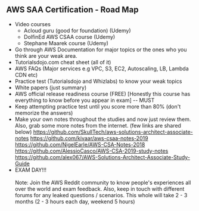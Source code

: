 ## AWS SAA Certification - Road Map

-	Video courses
	- Acloud guru (good for foundation) (Udemy)
	- DolfinEd AWS CSAA course (Udemy)
	- Stephane Maarek course (Udemy)
-	Go through AWS Documentation for major topics or the ones who you think are your weak area.
-	Tutorialsdojo.com cheat sheet (all of it)
-	AWS FAQs (Major services e.g VPC, S3, EC2, Autoscaling, LB, Lambda CDN etc)
-	Practice test (Tutorialsdojo and Whizlabs) to know your weak topics
-	White papers (just summary)
-	AWS official release readiness course (FREE) [Honestly this course has everything to know before you appear in exam] -- MUST
-	Keep attempting practice test until you score more than 80% (don't memorize the answers)
-	Make your own notes throughout the studies and now just review them. Also, grab some more notes from the internet.  (few links are shared below)
	https://github.com/SkullTech/aws-solutions-architect-associate-notes
	https://github.com/kivaar/aws-csaa-notes-2019
	https://github.com/NigelEarle/AWS-CSA-Notes-2018
	https://github.com/AlessioCasco/AWS-CSA-2019-study-notes
	https://github.com/alex067/AWS-Solutions-Architect-Associate-Study-Guide
-	EXAM DAY!!!
<br/><br/>
Note: Join the AWS Reddit community to know people's experiences all over the world and exam feedback. Also, keep in touch with different forums for any leaked questions / scenarios.
This whole will take 2 - 3 months (2 - 3 hours each day, weekend 5 hours)

